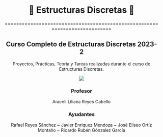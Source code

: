 </div>

<div align="center">

#   🌌 Estructuras Discretas 🔭

===========================================================================

Curso Completo de Estructuras Discretas 2023-2 
-------------------------------------------

</div>
  

</div>

<div align="center">

Proyectos, Prácticas, Teoría y Tareas realizadas durante el curso de Estructuras Discretas.

<!--
***<p style="text-align: center;">Carlos Emilio Castañón Maldonado   </p>*** 
-->

[![](https://media.giphy.com/media/l3978y5HqiEtqupiM/giphy.gif)](https://www.youtube.com/watch?v=G_sBOsh-vyI)




### Profesor
Araceli Liliana Reyes Cabello

### Ayudantes

Rafael Reyes Sánchez ~ Javier Enríquez Mendoza ~  José Eliseo Ortíz Montaño ~ Ricardo Rubén Gónzalez García
  
</div>  

